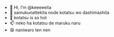 - 👋 Hi, I’m @keeeeeita
- 👀 samukunattekita node kotatsu wo dashimashita
- 💞️ kotatsu is so hot
- 📫 neko ha kotatsu de maruku naru
- 😄 naniwaro ten nen

<!---
keeeeeita/keeeeeita is a ✨ special ✨ repository because its `README.md` (this file) appears on your GitHub profile.
You can click the Preview link to take a look at your changes.
--->
